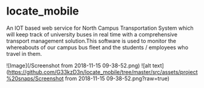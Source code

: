 # locate_mobile
An IOT based web service for North Campus Transportation System which will keep track of university buses in real time with a comprehensive transport management solution.This software is used to monitor the whereabouts of our campus bus fleet and the students / employees who travel in them.


![Image](/Screenshot from 2018-11-15 09-38-52.png)
![alt text](https://github.com/G33kzD3n/locate_mobile/tree/master/src/assets/project%20snaps/Screenshot from 2018-11-15 09-38-52.png?raw=true)
